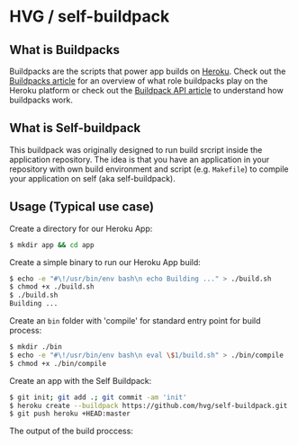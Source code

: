 # HVG / self-buildpack

## What is Buildpacks

Buildpacks are the scripts that power app builds on [Heroku](https://www.heroku.com/). Check out the [Buildpacks article](https://devcenter.heroku.com/articles/buildpacks) for an overview of what role buildpacks play on the Heroku platform or check out the [Buildpack API article](https://devcenter.heroku.com/articles/buildpack-api) to understand how buildpacks work.

## What is Self-buildpack

This buildpack was originally designed to run build srcript inside the application repository. The idea is that you have an application in your repository with own build environment and script (e.g. `Makefile`) to compile your application on self (aka self-buildpack).

## Usage (Typical use case)

Create a directory for our Heroku App:

```bash
$ mkdir app && cd app
```

Create a simple binary to run our Heroku App build:

```bash
$ echo -e "#\!/usr/bin/env bash\n echo Building ..." > ./build.sh
$ chmod +x ./build.sh
$ ./build.sh
Building ...
```

Create an `bin` folder with 'compile' for standard entry point for build process:

```bash
$ mkdir ./bin
$ echo -e "#\!/usr/bin/env bash\n eval \$1/build.sh" > ./bin/compile
$ chmod +x ./bin/compile
```

Create an app with the Self Buildpack:

```bash
$ git init; git add .; git commit -am 'init'
$ heroku create --buildpack https://github.com/hvg/self-buildpack.git
$ git push heroku +HEAD:master
```

The output of the build proccess:

```txt

```
